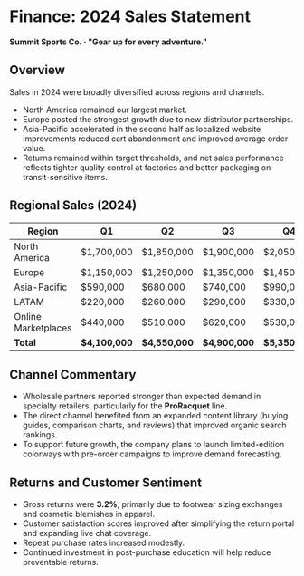 # Finance: 2024 Sales Statement
**Summit Sports Co. · "Gear up for every adventure."**

## Overview
Sales in 2024 were broadly diversified across regions and channels.  
- North America remained our largest market.  
- Europe posted the strongest growth due to new distributor partnerships.  
- Asia-Pacific accelerated in the second half as localized website improvements reduced cart abandonment and improved average order value.  
- Returns remained within target thresholds, and net sales performance reflects tighter quality control at factories and better packaging on transit-sensitive items.  

## Regional Sales (2024)

| Region              | Q1        | Q2        | Q3        | Q4        | FY        |
|---------------------|-----------|-----------|-----------|-----------|-----------|
| North America       | $1,700,000 | $1,850,000 | $1,900,000 | $2,050,000 | $7,500,000 |
| Europe              | $1,150,000 | $1,250,000 | $1,350,000 | $1,450,000 | $5,200,000 |
| Asia-Pacific        | $590,000  | $680,000  | $740,000  | $990,000  | $3,000,000 |
| LATAM               | $220,000  | $260,000  | $290,000  | $330,000  | $1,100,000 |
| Online Marketplaces | $440,000  | $510,000  | $620,000  | $530,000  | $2,100,000 |
| **Total**           | **$4,100,000** | **$4,550,000** | **$4,900,000** | **$5,350,000** | **$18,900,000** |

## Channel Commentary
- Wholesale partners reported stronger than expected demand in specialty retailers, particularly for the **ProRacquet** line.  
- The direct channel benefited from an expanded content library (buying guides, comparison charts, and reviews) that improved organic search rankings.  
- To support future growth, the company plans to launch limited-edition colorways with pre-order campaigns to improve demand forecasting.  

## Returns and Customer Sentiment
- Gross returns were **3.2%**, primarily due to footwear sizing exchanges and cosmetic blemishes in apparel.  
- Customer satisfaction scores improved after simplifying the return portal and expanding live chat coverage.  
- Repeat purchase rates increased modestly.  
- Continued investment in post-purchase education will help reduce preventable returns.  
